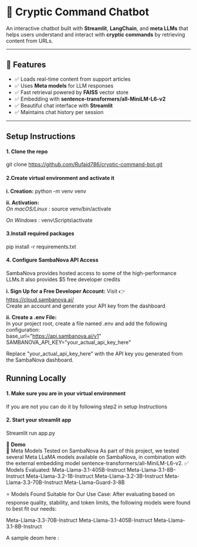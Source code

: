 # 💬 Cryptic Command Chatbot

An interactive chatbot built with **Streamlit**, **LangChain**, and **meta LLMs** that helps users understand and interact with **cryptic commands** by retrieving content from URLs.

---

## 🚀 Features

- ✅ Loads real-time content from support articles
- ✅ Uses **Meta models** for LLM responses
- ✅ Fast retrieval powered by **FAISS** vector store
- ✅ Embedding with **sentence-transformers/all-MiniLM-L6-v2**
- ✅ Beautiful chat interface with **Streamlit**
- ✅ Maintains chat history per session

---

## Setup Instructions

####  1. Clone the repo
git clone https://github.com/Rufaid786/cryptic-command-bot.git 

####  2.Create virtual environment and activate it

**i. Creation:**
python -m venv venv

**ii. Activation:** <br>
*On macOS/Linux :*
source venv/bin/activate

*On Windows :*
venv\Scripts\activate 

####  3.Install required packages
pip install -r requirements.txt

####  4. Configure SambaNova API Access
SambaNova provides hosted access to some of the high-performance LLMs.It also provides $5 free developer credits

**i. Sign Up for a Free Developer Account:**
Visit 👉 https://cloud.sambanova.ai/  <br>
Create an account and generate your API key from the dashboard

**ii. Create a .env File:** <br>
In your project root, create a file named .env and add the following configuration: <br>
base_url="https://api.sambanova.ai/v1"
SAMBANOVA_API_KEY="your_actual_api_key_here"

Replace "your_actual_api_key_here" with the API key you generated from the SambaNova dashboard.



## Running Locally

####  1. Make sure you are in your virtual environment
If you are not you can do it by following step2 in setup Instructions

####  2. Start your streamlit app
Streamlit run app.py


🎥 **Demo** <br>
🧪 Meta Models Tested on SambaNova
As part of this project, we tested several Meta LLaMA models available on SambaNova, in combination with the external embedding model sentence-transformers/all-MiniLM-L6-v2.
✅ Models Evaluated:
Meta-Llama-3.1-405B-Instruct
Meta-Llama-3.1-8B-Instruct
Meta-Llama-3.2-1B-Instruct
Meta-Llama-3.2-3B-Instruct
Meta-Llama-3.3-70B-Instruct
Meta-Llama-Guard-3-8B

⭐ Models Found Suitable for Our Use Case:
After evaluating based on response quality, stability, and token limits, the following models were found to best fit our needs:

Meta-Llama-3.3-70B-Instruct
Meta-Llama-3.1-405B-Instruct
Meta-Llama-3.1-8B-Instruct

A sample deom here :




